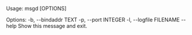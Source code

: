 Usage: msgd [OPTIONS]

Options:
  -b, --bindaddr TEXT
  -p, --port INTEGER
  -l, --logfile FILENAME
  --help                  Show this message and exit.


